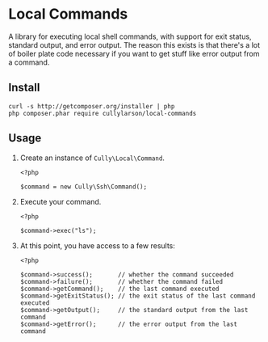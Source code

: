 # Local Commands

A library for executing local shell commands, with support for exit status,
standard output, and error output.  The reason this exists is that there's
a lot of boiler plate code necessary if you want to get stuff like error
output from a command.

## Install

```
curl -s http://getcomposer.org/installer | php
php composer.phar require cullylarson/local-commands
```

## Usage

1. Create an instance of `Cully\Local\Command`.

    ```
    <?php
    
    $command = new Cully\Ssh\Command();
    ```

1. Execute your command.

    ```
    <?php
    
    $command->exec("ls");
    ```

1.  At this point, you have access to a few results:

    ```
    <?php
    
    $command->success();       // whether the command succeeded
    $command->failure();       // whether the command failed
    $command->getCommand();    // the last command executed
    $command->getExitStatus(); // the exit status of the last command executed
    $command->getOutput();     // the standard output from the last command
    $command->getError();      // the error output from the last command
    ```

